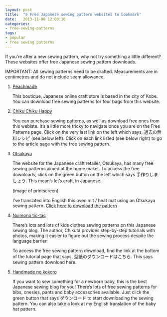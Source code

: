 ```yaml
---
layout: post
title:  "5 Free Japanese sewing pattern websites to bookmark"
date:   2013-11-08 12:00:10
categories:
- free-sewing-patterns
tags:
- popular
- free sewing patterns
---
```


If you’re after a new sewing pattern, why not try something a little different? These websites offer free Japanese
sewing pattern downloads.

IMPORTANT: All sewing patterns need to be drafted. Measurements are in centimetres and do not include seam allowance.

1. [Peachmade](http://www.peachmade.com/NewFiles/topics_sidemenu.html)

    This boutique, Japanese online craft store is based in the city of Kobe. You can download free sewing patterns for
    four bags from this website.

2. [Chiku Chiku Happy](http://chikuchikuhappy.com/freepattern.html)

    You can purchase sewing patterns, as well as download free ones from this webiste. It’s a little more tricky to
    navigate once you are on the Free Patterns page. Click on the very last link on the left which says, 過去の無料レシピ
    (see below left). Click on each link listed (see below right) to go to the article page with the free sewing pattern.

3. [Otsukaya](http://otsukaya.co.jp/TedukuriTop.htm)

    The website for the Japanese craft retailer, Otsukaya, has many free sewing patterns aimed at the home maker. To
    access the free downloads, click on the green button on the left which says 手作りしましょう. This mean’s let’s craft,
    in Japanese.

    (image of printscreen)

    I’ve translated into English this oven mit / heat mat using an Otsukaya sewing pattern.
    [Click here to download the pattern](http://otsukaya.co.jp/Tedukuri/1012.pdf)

4. [Nuimono tic-tac](http://nuimonotictac.mameshibori.net/pat.html)

    There’s lots and lots of kids clothes sewing patterns on this Japanese sewing blog. The author, Chikuta provides
    step-by-step tutorials with photos, making it easier to figure out the sewing process despite the language barrier.

    To access the free sewing pattern download, find the link at the bottom of the tutorial page that says,
    型紙のダウンロードはこちら. This says sewing pattern download here.

5. [Handmade no kokoro](http://handmadenokokoro.web.fc2.com/katagami_index.html)

    If you want to sew something for a newborn baby, this is the best Japanese sewing blog for you! There’s lots of
    free sewing patterns for bibs, onesies, pants and baby accessories available. Just click the green button that says
    ダウンロード to start downloading the sewing pattern. You can also take a look at my English translation of the baby
    hat pattern.